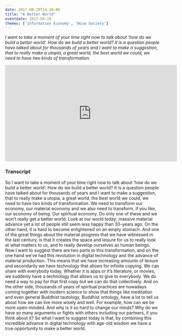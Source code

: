 ```yaml
---
date: 2017-08-29T14:20:06
title: "A Better World"
eventdate: 2017-08-29
themes: ['Information Economy', 'Wise Society']
---
```



*I want to take a moment of your time right now to talk about ‘how do we build a better world’. How do we build a better world? It is a question people have talked about for thousands of years and I want to make a suggestion, that to really make a utopia, a great world, the best world we could, we need to have two kinds of transformation.*

<iframe width="560" height="315" src="https://www.youtube.com/embed/dvavtTiIDjQ" frameborder="0" allowfullscreen></iframe>

### Transcript

So I want to take a moment of your time right now to talk about ‘how do we build a better world’. How do we build a better world? It is a question people have talked about for thousands of years and I want to make a suggestion, that to really make a utopia, a great world, the best world we could, we need to have two kinds of transformation. We need to transform our economy, our material economy and we also need to transform, if you like, our economy of being. Our spiritual economy. Do only one of these and we won’t really get a better world. Look at our world today; massive material advance yet a lot of people still seem less happy than 30-years ago. On the other hand, it is hard to become enlightened on an empty stomach. And one of the great things about the material progress that we have witnessed in the last century, is that it creates the space and leisure for us to really look at what matters to us, and to really develop ourselves as human beings. Now I want to suggest there are two parts to this transformation, and on the one hand we’ve had this revolution in digital technology and the advance of material production. This means that we have increasing amounts of leisure and secondarily we have technology that allows for infinite copying. We can share with everybody today. Whether it is apps or it’s literature, or movies, we suddenly have a technology that allows us to give to everybody. We do need a way to pay for that first copy but we can do that collectively. And on the other side, thousands of years of spiritual practices are nowadays coming together with modern science to show that things like meditation and even general Buddhist tautology, Buddhist ontology, have a lot to tell us about how we can live more wisely and well. For example, how can we be more open-minded. And why is it so hard to change our minds? Why do we have so many arguments or fights with others including our partners, if you think about it? So what I want to suggest today is that, by combining this incredible advance in digital technology with age-old wisdom we have a true opportunity to make a better world. 
